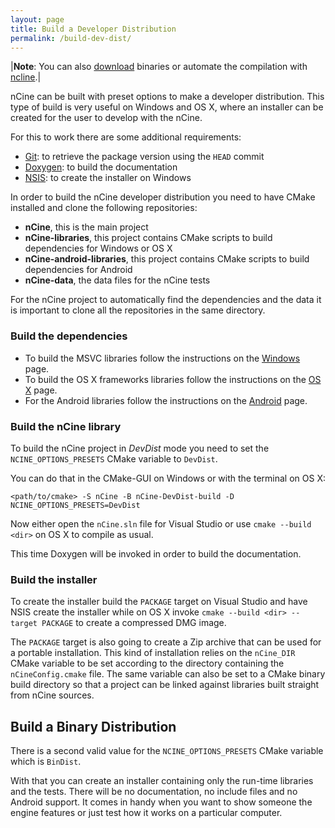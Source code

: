 ```yaml
---
layout: page
title: Build a Developer Distribution
permalink: /build-dev-dist/
---
```


|**Note**: You can also [download](/download) binaries or automate the compilation with [ncline](https://github.com/nCine/ncline).|

nCine can be built with preset options to make a developer distribution. This type of build is very useful on Windows and OS X, where an installer can be created for the user to develop with the nCine.

For this to work there are some additional requirements:

- [Git](https://git-scm.com/): to retrieve the package version using the `HEAD` commit
- [Doxygen](http://www.doxygen.org/): to build the documentation
- [NSIS](http://nsis.sourceforge.net/): to create the installer on Windows

In order to build the nCine developer distribution you need to have CMake installed and clone the following repositories:

- **nCine**, this is the main project
- **nCine-libraries**, this project contains CMake scripts to build dependencies for Windows or OS X
- **nCine-android-libraries**, this project contains CMake scripts to build dependencies for Android
- **nCine-data**, the data files for the nCine tests

For the nCine project to automatically find the dependencies and the data it is important to clone all the repositories in the same directory.

### Build the dependencies
- To build the MSVC libraries follow the instructions on the [Windows](/build-windows) page.
- To build the OS X frameworks libraries follow the instructions on the [OS X](/build-osx) page.
- For the Android libraries follow the instructions on the [Android](/build-android) page.

### Build the nCine library
To build the nCine project in *DevDist* mode you need to set the `NCINE_OPTIONS_PRESETS` CMake variable to `DevDist`.

You can do that in the CMake-GUI on Windows or with the terminal on OS X:

    <path/to/cmake> -S nCine -B nCine-DevDist-build -D NCINE_OPTIONS_PRESETS=DevDist

Now either open the `nCine.sln` file for Visual Studio or use `cmake --build <dir>` on OS X to compile as usual.

This time Doxygen will be invoked in order to build the documentation.

### Build the installer
To create the installer build the `PACKAGE` target on Visual Studio and have NSIS create the installer while on OS X invoke `cmake --build <dir> --target PACKAGE` to create a compressed DMG image.

The `PACKAGE` target is also going to create a Zip archive that can be used for a portable installation.
This kind of installation relies on the `nCine_DIR` CMake variable to be set according to the directory containing the `nCineConfig.cmake` file.
The same variable can also be set to a CMake binary build directory so that a project can be linked against libraries built straight from nCine sources.

## Build a Binary Distribution
There is a second valid value for the `NCINE_OPTIONS_PRESETS` CMake variable which is `BinDist`.

With that you can create an installer containing only the run-time libraries and the tests. There will be no documentation, no include files and no Android support.
It comes in handy when you want to show someone the engine features or just test how it works on a particular computer.

